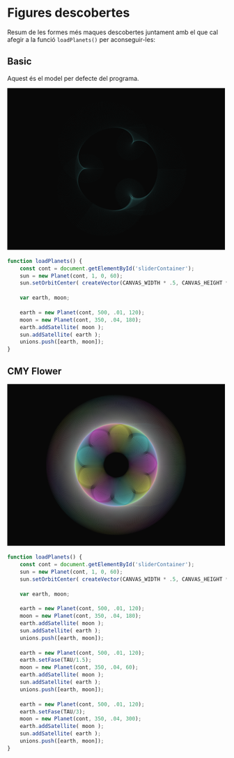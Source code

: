 # Figures descobertes

Resum de les formes més maques descobertes juntament amb el que cal afegir a la funció `loadPlanets()` per aconseguir-les:

<style>img{width:500px}</style>

## Basic

Aquest és el model per defecte del programa.

![](basic.png)


```js
function loadPlanets() {
	const cont = document.getElementById('sliderContainer');
	sun = new Planet(cont, 1, 0, 60);
	sun.setOrbitCenter( createVector(CANVAS_WIDTH * .5, CANVAS_HEIGHT * .5 ));

	var earth, moon;

	earth = new Planet(cont, 500, .01, 120);
	moon = new Planet(cont, 350, .04, 180);
	earth.addSatellite( moon );
	sun.addSatellite( earth );
	unions.push([earth, moon]);
}
```

## CMY Flower

![](CMY_Flower.png)

```js
function loadPlanets() {
	const cont = document.getElementById('sliderContainer');
	sun = new Planet(cont, 1, 0, 60);
	sun.setOrbitCenter( createVector(CANVAS_WIDTH * .5, CANVAS_HEIGHT * .5 ));

	var earth, moon;

	earth = new Planet(cont, 500, .01, 120);
	moon = new Planet(cont, 350, .04, 180);
	earth.addSatellite( moon );
	sun.addSatellite( earth );
	unions.push([earth, moon]);

	earth = new Planet(cont, 500, .01, 120);
	earth.setFase(TAU/1.5);
	moon = new Planet(cont, 350, .04, 60);
	earth.addSatellite( moon );
	sun.addSatellite( earth );
	unions.push([earth, moon]);

	earth = new Planet(cont, 500, .01, 120);
	earth.setFase(TAU/3);
	moon = new Planet(cont, 350, .04, 300);
	earth.addSatellite( moon );
	sun.addSatellite( earth );
	unions.push([earth, moon]);
}
```